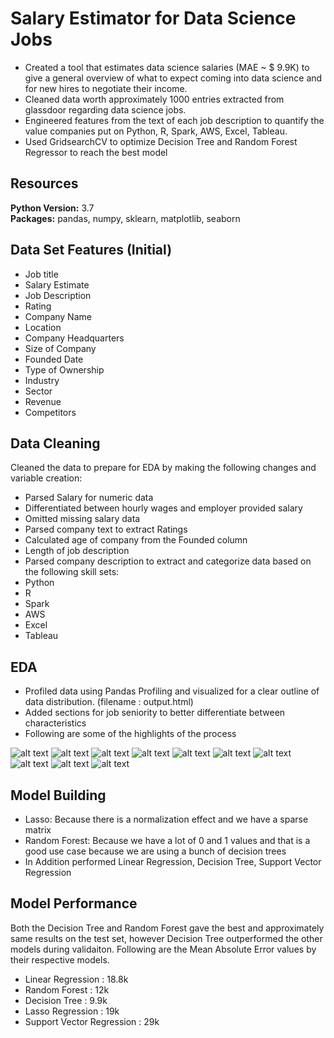 # Salary Estimator for Data Science Jobs<br />
* Created a tool that estimates data science salaries (MAE ~ $ 9.9K) to give a general overview of what to expect coming into data science and for new hires to negotiate their income.<br />
* Cleaned data worth approximately 1000 entries extracted from glassdoor regarding data science jobs.<br />
* Engineered features from the text of each job description to quantify the value companies put on Python, R, Spark, AWS, Excel, Tableau.<br />
* Used GridsearchCV to optimize Decision Tree and Random Forest Regressor to reach the best model<br />

## Resources<br />
**Python Version:** 3.7<br />
**Packages:** pandas, numpy, sklearn, matplotlib, seaborn<br />

## Data Set Features (Initial)<br />
* Job title<br />
* Salary Estimate<br />
* Job Description<br />
* Rating<br />
* Company Name<br />
* Location<br />
* Company Headquarters<br />
* Size of Company<br />
* Founded Date<br />
* Type of Ownership<br />
* Industry<br />
* Sector<br />
* Revenue<br />
* Competitors<br />

## Data Cleaning<br />
Cleaned the data to prepare for EDA by making the following changes and variable creation:<br />
* Parsed Salary for numeric data<br />
* Differentiated between hourly wages and employer provided salary<br />
* Omitted missing salary data<br />
* Parsed company text to extract Ratings<br />
* Calculated age of company from the Founded column<br />
* Length of job description<br />
* Parsed company description to extract and categorize data based on the following skill sets:<br />
* Python<br />
* R<br />
* Spark<br />
* AWS<br />
* Excel<br />
* Tableau<br />

## EDA<br />
* Profiled data using Pandas Profiling and visualized for a clear outline of data distribution. (filename : output.html)
* Added sections for job seniority to better differentiate between characteristics
* Following are some of the highlights of the process

![alt text](https://github.com/skahout/ds_salary_proj/blob/main/png/avg_salary_hist.png "Average Salary Histogram")
![alt text](https://github.com/skahout/ds_salary_proj/blob/main/png/factor_heatmap.png "Factor Correlation Heatmap")
![alt text](https://github.com/skahout/ds_salary_proj/blob/main/png/factor_variations_boxplot.png "Factor Variation Boxplot")
![alt text](https://github.com/skahout/ds_salary_proj/blob/main/png/rating_boxplot.png "Ratings Boxplot")
![alt text](https://github.com/skahout/ds_salary_proj/blob/main/png/job_type_hist.png "Histogram of Job Type")
![alt text](https://github.com/skahout/ds_salary_proj/blob/main/png/job_state_hist.png "Histogram of Job State")
![alt text](https://github.com/skahout/ds_salary_proj/blob/main/png/ownership_hist.png "Histogram of Ownership")
![alt text](https://github.com/skahout/ds_salary_proj/blob/main/png/section_hist.png "Histogram of Section")
![alt text](https://github.com/skahout/ds_salary_proj/blob/main/png/worcloud.png "Data Science Word Cloud")
![alt text](https://github.com/skahout/ds_salary_proj/blob/main/png/pearson_r_correlation.PNG "Pearson's r for Factors")

## Model Building
* Lasso: Because there is a normalization effect and we have a sparse matrix
* Random Forest: Because we have a lot of 0 and 1 values and that is a good use case because we are using a bunch of decision trees
* In Addition performed Linear Regression, Decision Tree, Support Vector Regression

## Model Performance
Both the Decision Tree and Random Forest gave the best and approximately same results on the test set, however Decision Tree outperformed the other models during validaiton. Following are the Mean Absolute Error values by their respective models.
* Linear Regression : 18.8k
* Random Forest : 12k
* Decision Tree : 9.9k
* Lasso Regression : 19k
* Support Vector Regression : 29k
